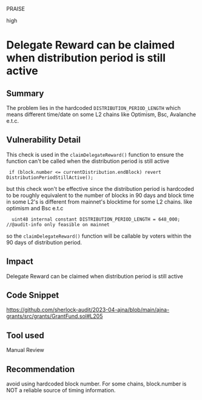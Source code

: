 PRAISE

high

# Delegate Reward can be claimed when distribution period is still active

## Summary
The problem lies in the hardcoded `DISTRIBUTION_PERIOD_LENGTH` which means different time/date on some L2 chains like Optimism, Bsc, Avalanche e.t.c.

## Vulnerability Detail
This check is used in the `claimDelegateReward()` function to ensure the function can't be called when the distribution period is still active 

```solidity
 if (block.number <= currentDistribution.endBlock) revert DistributionPeriodStillActive();
```
but this check won't be effective since the distribution period is hardcoded to be roughly equivalent to the number of blocks in 90 days and block time in some L2's  is different from mainnet's blocktime for some L2 chains. like optimism and Bsc e.t.c
```solidity
  uint48 internal constant DISTRIBUTION_PERIOD_LENGTH = 648_000; //@audit-info only feasible on mainnet
```

so the `claimDelegateReward()` function will be callable by voters within the 90 days of distribution period.

## Impact
Delegate Reward can be claimed when distribution period is still active

## Code Snippet
https://github.com/sherlock-audit/2023-04-ajna/blob/main/ajna-grants/src/grants/GrantFund.sol#L205
## Tool used

Manual Review

## Recommendation
avoid using hardcoded block number. For some chains, block.number is NOT a reliable source of timing information. 